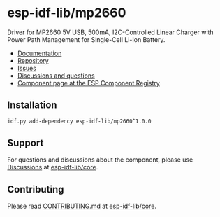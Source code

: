 # esp-idf-lib/mp2660

Driver for MP2660 5V USB, 500mA, I2C-Controlled Linear Charger with Power Path Management for Single-Cell Li-Ion Battery.

* [Documentation](https://esp-idf-lib.github.io/mp2660/)
* [Repository](https://github.com/esp-idf-lib/mp2660)
* [Issues](https://github.com/esp-idf-lib/mp2660/issues)
* [Discussions and questions](https://github.com/esp-idf-lib/core/discussions)
* [Component page at the ESP Component Registry](https://components.espressif.com/components/esp-idf-lib/mp2660)

## Installation

```sh
idf.py add-dependency esp-idf-lib/mp2660^1.0.0
```

## Support

For questions and discussions about the component, please use
[Discussions](https://github.com/esp-idf-lib/core/discussions)
at [esp-idf-lib/core](https://github.com/esp-idf-lib/core).

## Contributing

Please read [CONTRIBUTING.md](https://github.com/esp-idf-lib/core/blob/main/CONTRIBUTING.md)
at [esp-idf-lib/core](https://github.com/esp-idf-lib/core).
